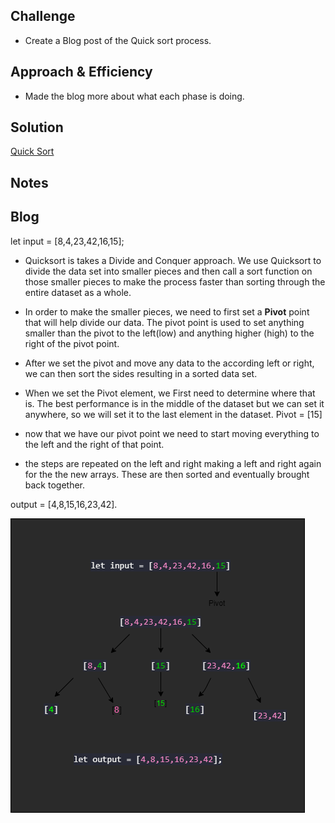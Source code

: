 
## Challenge
<!-- Description of the challenge -->
- Create a Blog post of the Quick sort process.

## Approach & Efficiency
<!-- What approach did you take? Why? What is the Big O space/time for this approach? -->
- Made the blog more about what each phase is doing.



## Solution
<!-- Embedded whiteboard image -->


[Quick Sort]()

## Notes



## Blog

let input = [8,4,23,42,16,15];

 - Quicksort is takes a Divide and Conquer approach. We use Quicksort to divide the data set into smaller pieces and then call a sort function on those smaller pieces to make the process faster than sorting through the entire dataset as a whole.

 - In order to make the smaller pieces, we need to first set a **Pivot** point that will help divide our data. The pivot point is used to set anything smaller than the pivot to the left(low) and anything higher (high) to the right of the pivot point. 


 - After we set the pivot and move any data to the according left or right, we can then sort the sides resulting in a sorted data set. 

 - When we set the Pivot element, we First need to determine where that is. The best performance is in the middle of the dataset but we can set it anywhere, so we will set it to the last element in the dataset. Pivot = [15]

 - now that we have our pivot point we need to start moving everything to the left and the right of that point.

 - the steps are repeated on the left and right making a left and right again for the the new arrays. These are then sorted and eventually brought back together. 

 output = [4,8,15,16,23,42].



 ![Visual](./quickSort.png)
    
 





